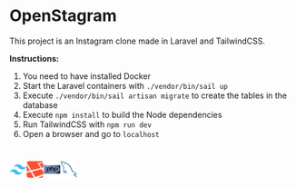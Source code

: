 # OpenStagram

This project is an Instagram clone made in Laravel and TailwindCSS.

**Instructions:**

1. You need to have installed Docker
2. Start the Laravel containers with `./vendor/bin/sail up`
3. Execute `./vendor/bin/sail artisan migrate` to create the tables in the database
4. Execute `npm install` to build the Node dependencies
5. Run TailwindCSS with `npm run dev`
6. Open a browser and go to `localhost`

#

<a href="#">
    <img align="left" width="30" src="https://github.com/devicons/devicon/blob/master/icons/tailwindcss/tailwindcss-plain.svg" alt="TailwindCSS">
    <img align="left" width="30" src="https://github.com/devicons/devicon/blob/master/icons/laravel/laravel-plain.svg" alt="Laravel">
    <img align="left" width="30" src="https://github.com/devicons/devicon/blob/master/icons/php/php-original.svg" alt="PHP">
    <img align="left" width="30" src="https://github.com/devicons/devicon/blob/master/icons/mysql/mysql-original.svg" alt="MySQL">
</a>
